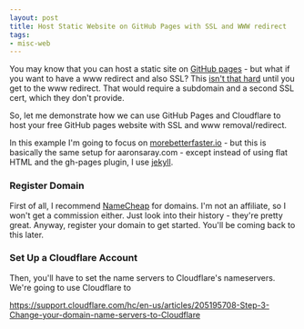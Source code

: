 ```yaml
---
layout: post
title: Host Static Website on GitHub Pages with SSL and WWW redirect
tags:
- misc-web
---
```

You may know that you can host a static site on [GitHub pages](https://pages.github.com/) - but what if you want to have a www redirect and also SSL?  This [isn't that hard](https://blog.github.com/2018-05-01-github-pages-custom-domains-https/) until you get to the www redirect.  That would require a subdomain and a second SSL cert, which they don't provide.  

So, let me demonstrate how we can use GitHub Pages and Cloudflare to host your free GitHub pages website with SSL and www removal/redirect.  

In this example I'm going to focus on [morebetterfaster.io](https://morebetterfaster.io) - but this is basically the same setup for aaronsaray.com - except instead of using flat HTML and the gh-pages plugin, I use [jekyll](https://jekyllrb.com/).

### Register Domain

First of all, I recommend [NameCheap](https://namecheap.com) for domains. I'm not an affiliate, so I won't get a commission either. Just look into their history - they're pretty great. Anyway, register your domain to get started.  You'll be coming back to this later.

### Set Up a Cloudflare Account




Then, you'll have to set the name servers to Cloudflare's nameservers.  We're going to use Cloudflare to 



https://support.cloudflare.com/hc/en-us/articles/205195708-Step-3-Change-your-domain-name-servers-to-Cloudflare


